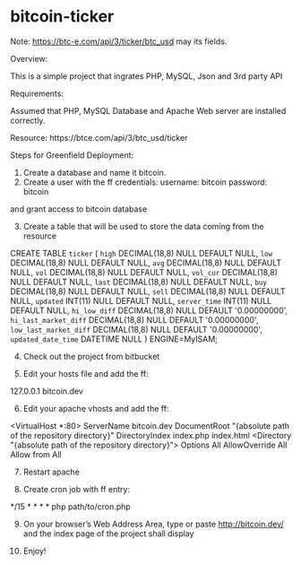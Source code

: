 # bitcoin-ticker 
Note: https://btc-e.com/api/3/ticker/btc_usd may its fields.

Overview:

This is a simple project that ingrates PHP, MySQL, Json and 3rd party API

Requirements:

Assumed that PHP, MySQL Database and Apache Web server are installed correctly.

Resource: https://btc­e.com/api/3/btc_usd/ticker

Steps for Greenfield Deployment:

1. Create a database and name it bitcoin.
2. Create a user with the ff credentials:
username: bitcoin
password: bitcoin

and grant access to bitcoin database

3. Create a table that will be used to store the data coming from the resource

CREATE TABLE `ticker` (
`high` DECIMAL(18,8) NULL DEFAULT NULL,
`low` DECIMAL(18,8) NULL DEFAULT NULL,
`avg` DECIMAL(18,8) NULL DEFAULT NULL,
`vol` DECIMAL(18,8) NULL DEFAULT NULL,
`vol_cur` DECIMAL(18,8) NULL DEFAULT NULL,
`last` DECIMAL(18,8) NULL DEFAULT NULL,
`buy` DECIMAL(18,8) NULL DEFAULT NULL,
`sell` DECIMAL(18,8) NULL DEFAULT NULL,
`updated` INT(11) NULL DEFAULT NULL,
`server_time` INT(11) NULL DEFAULT NULL,
`hi_low_diff` DECIMAL(18,8) NULL DEFAULT '0.00000000',
`hi_last_market_diff` DECIMAL(18,8) NULL DEFAULT '0.00000000',
`low_last_market_diff` DECIMAL(18,8) NULL DEFAULT '0.00000000',
`updated_date_time` DATETIME NULL
) ENGINE=MyISAM;

4. Check out the project from bitbucket

5. Edit your hosts file and add the ff:

127.0.0.1 bitcoin.dev

6. Edit your apache vhosts and add the ff:

<VirtualHost *:80>
  ServerName bitcoin.dev
  DocumentRoot "{absolute path of the repository directory}"
  DirectoryIndex index.php index.html
  <Directory "{absolute path of the repository directory}”>
    Options All
    AllowOverride All
    Allow from All
  </Directory>
</VirtualHost>

7. Restart apache

8. Create cron job with ff entry:

*/15 * * * * php path/to/cron.php

9. On your browser’s Web Address Area, type or paste http://bitcoin.dev/ and the index page of the project shall display

10. Enjoy!
